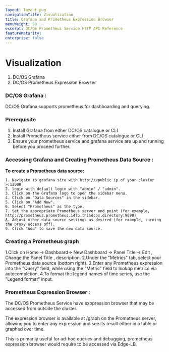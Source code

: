 ```yaml
---
layout: layout.pug
navigationTitle: Visualization 
title: Grafana and Prometheus Expression Browser 
menuWeight: 90
excerpt: DC/OS Prometheus Service HTTP API Reference
featureMaturity:
enterprise: false
---
```



# Visualization
  1. DC/OS Grafana
  2. DC/OS Prometheus Expression Browser

### DC/OS Grafana :

  DC/OS Grafana supports prometheus for dashboarding and querying.

### Prerequisite

  1. Install Grafana from either DC/OS catalogue or CLI
  2. Install Prometheus service either from DC/OS catalogue or CLI
  3. Ensure your prometheus service and grafana service are up and running before you proceed further.


### Accessing Grafana and Creating Prometheus Data Source :

  **To create a Prometheus data source:**

    1. Navigate to grafana site with http://<public ip of your cluster >:13000
    2. login with default login with "admin" / "admin".
    3. Click on the Grafana logo to open the sidebar menu.
    4. Click on "Data Sources" in the sidebar.
    5. Click on "Add New".
    6. Select "Prometheus" as the type.
    7. Set the appropriate Prometheus server end point (for example, http://prometheus.prometheus.14lb.thisdcos.directory:9090)
    8. Adjust other data source settings as desired (for example, turning the proxy access off).
    9. Click "Add" to save the new data source.

### Creating a Prometheus graph

   1.Click on Home -> Dashboard-> New Dashboard -> Panel Title -> Edit , Change the Panel Title , description.
   2.Under the "Metrics" tab, select your Prometheus data source (bottom right).
   3.Enter any Prometheus expression into the "Query" field, while using the "Metric" field to lookup metrics via autocompletion.
   4.To format the legend names of time series, use the "Legend format" input. 

    
### Prometheus Expression Browser :

  The DC/OS Prometheus Service have exppression browser that may be accessed from outside the cluster.

  The expression browser is available at /graph on the Prometheus server, allowing you to enter any expression and see its result either in a table or graphed over time.

  This is primarily useful for ad-hoc queries and debugging, prometheus expression browser would require to be accessed via Edge-LB.
